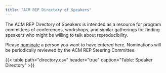```yaml
---
title: "ACM REP Directory of Speakers"
---
```


The ACM REP Directory of Speakers is intended as a resource for program committees of conferences, workshops, and similar gatherings for finding speakers who might be willing to talk about reproducibility. 

Please [nominate](https://docs.google.com/forms/d/e/1FAIpQLSdt998hKrXdjprK2KRggh3h2AF2Y1lAg_VwQqepJDkQOQITiw/viewform) a person you want to have entered here. Nominations will be periodically reviewed by the ACM REP Steering Committee.

{{< table path="directory.csv" header="true" caption="Table: Speaker Directory" >}}